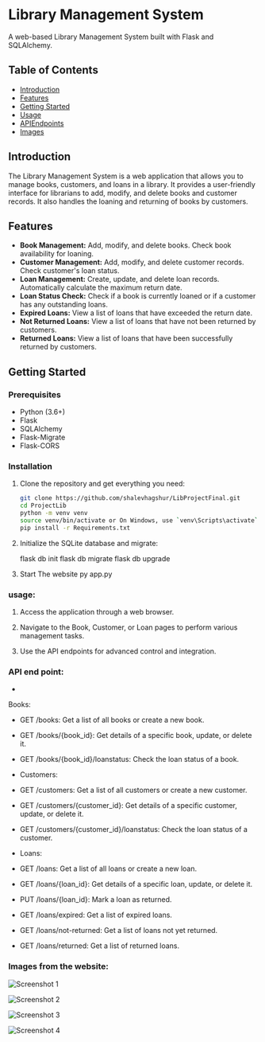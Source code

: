 # Library Management System

A web-based Library Management System built with Flask and SQLAlchemy.

## Table of Contents

- [Introduction](#introduction)
- [Features](#features)
- [Getting Started](#getting-started)
- [Usage](#usage)
- [APIEndpoints](#API-end-point)
- [Images](#Images-from-the-website)


## Introduction

The Library Management System is a web application that allows you to manage books, customers, and loans in a library. It provides a user-friendly interface for librarians to add, modify, and delete books and customer records. It also handles the loaning and returning of books by customers.

## Features

- **Book Management:** Add, modify, and delete books. Check book availability for loaning.
- **Customer Management:** Add, modify, and delete customer records. Check customer's loan status.
- **Loan Management:** Create, update, and delete loan records. Automatically calculate the maximum return date.
- **Loan Status Check:** Check if a book is currently loaned or if a customer has any outstanding loans.
- **Expired Loans:** View a list of loans that have exceeded the return date.
- **Not Returned Loans:** View a list of loans that have not been returned by customers.
- **Returned Loans:** View a list of loans that have been successfully returned by customers.

## Getting Started

### Prerequisites

- Python (3.6+)
- Flask
- SQLAlchemy
- Flask-Migrate
- Flask-CORS

### Installation

1. Clone the repository and get everything you need:

   ```bash
   git clone https://github.com/shalevhagshur/LibProjectFinal.git
   cd ProjectLib
   python -m venv venv
   source venv/bin/activate or On Windows, use `venv\Scripts\activate`
   pip install -r Requirements.txt


2. Initialize the SQLite database and migrate:

    flask db init
    flask db migrate
    flask db upgrade

3. Start The website
    py app.py


### usage:
1. Access the application through a web browser.

2. Navigate to the Book, Customer, or Loan pages to perform various management tasks.

3. Use the API endpoints for advanced control and integration.

### API end point:
-
Books:

- GET /books: Get a list of all books or create a new book.
- GET /books/{book_id}: Get details of a specific book, update, or delete it.
- GET /books/{book_id}/loanstatus: Check the loan status of a book.
- Customers:

- GET /customers: Get a list of all customers or create a new customer.
- GET /customers/{customer_id}: Get details of a specific customer, update, or delete it.
- GET /customers/{customer_id}/loanstatus: Check the loan status of a customer.
- Loans:

- GET /loans: Get a list of all loans or create a new loan.
- GET /loans/{loan_id}: Get details of a specific loan, update, or delete it.
- PUT /loans/{loan_id}: Mark a loan as returned.
- GET /loans/expired: Get a list of expired loans.
- GET /loans/not-returned: Get a list of loans not yet returned.
- GET /loans/returned: Get a list of returned loans.

### Images from the website:

![Screenshot 1](screenshots/homepage.png)


![Screenshot 2](screenshots/Screenshot%202023-10-29%20003115.png)


![Screenshot 3](screenshots/customerspage.png)


![Screenshot 4](screenshots/Screenshot%202023-10-29%20003429.png)